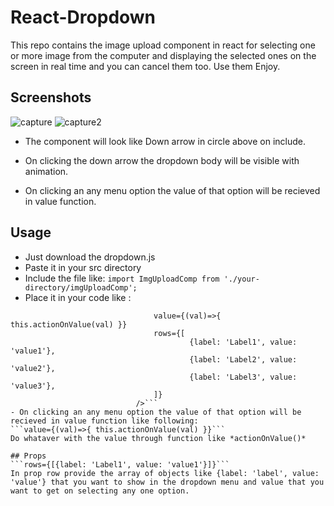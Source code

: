 # React-Dropdown
This repo contains the image upload component in react for selecting one or more image from the computer and displaying the selected ones on the screen in real time and you can cancel them too. Use them Enjoy.

## Screenshots
![capture](https://user-images.githubusercontent.com/20178869/36060758-9e6e0f80-0e75-11e8-85ef-393a1907f090.PNG)
![capture2](https://user-images.githubusercontent.com/20178869/36060760-a43cd7de-0e75-11e8-8890-f18018ee7958.PNG)
- The component will look like Down arrow in circle above on include.

- On clicking the down arrow the dropdown body will be visible with animation.
- On clicking an any menu option the value of that option will be recieved in value function.

## Usage

- Just download the dropdown.js  
- Paste it in your src directory  
- Include the file  like: ```import ImgUploadComp from './your-directory/imgUploadComp';```
- Place it in your code like :
```							<Dropdown 
								value={(val)=>{ this.actionOnValue(val) }}
								rows={[
					 					{label: 'Label1', value: 'value1'},
					 					{label: 'Label2', value: 'value2'},
										{label: 'Label3', value: 'value3'},
				 				]}
				 			/>```
- On clicking an any menu option the value of that option will be recieved in value function like following:
```value={(val)=>{ this.actionOnValue(val) }}```
Do whataver with the value through function like *actionOnValue()*

## Props  
```rows={[{label: 'Label1', value: 'value1'}]}```  
In prop row provide the array of objects like {label: 'label', value: 'value'} that you want to show in the dropdown menu and value that you want to get on selecting any one option.
